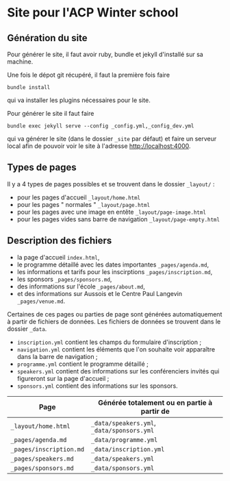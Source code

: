 # Site pour l'ACP Winter school

## Génération du site

Pour générer le site, il faut avoir ruby, bundle et jekyll d'installé sur sa machine.

Une fois le dépot git récupéré, il faut la première fois faire
```
bundle install
```

qui va installer les plugins nécessaires pour le site.

Pour générer le site il faut faire
```
bundle exec jekyll serve --config _config.yml,_config_dev.yml
```

qui va générer le site (dans le dossier `_site` par défaut) et faire un serveur local afin de pouvoir voir le site à l'adresse [http://localhost:4000](http://localhost:4000).

## Types de pages

Il y a 4 types de pages possibles et se trouvent dans le dossier `_layout/` :

- pour les pages d'accueil `_layout/home.html`
- pour les pages " normales " `_layout/page.html`
- pour les pages avec une image en entête `_layout/page-image.html`
- pour les pages vides sans barre de navigation `_layout/page-empty.html`

## Description des fichiers

- la page d'accueil `index.html`,
- le programme détaillé avec les dates importantes `_pages/agenda.md`,
- les informations et tarifs pour les inscirptions `_pages/inscription.md`,
- les sponsors `_pages/sponsors.md`,
- des informations sur l'école `_pages/about.md`,
- et des informations sur Aussois et le Centre Paul Langevin `_pages/venue.md`.

Certaines de ces pages ou parties de page sont générées automatiquement à partir de fichiers de données.
Les fichiers de données se trouvent dans le dossier `_data`.

- `inscription.yml` contient les champs du formulaire d'inscription ;
- `navigation.yml` contient les éléments que l'on souhaite voir apparaître dans la barre de navigation ;
- `programme.yml` contient le programme détaillé ;
- `speakers.yml` contient des informations sur les conférenciers invités qui figureront sur la page d'accueil ;
- `sponsors.yml` contient des informations sur les sponsors.

| Page                    | Générée totalement ou en partie à partir de |
|-------------------------|---------------------------------------------|
| `_layout/home.html`     | `_data/speakers.yml`, `_data/sponsors.yml`  |
| `_pages/agenda.md`      | `_data/programme.yml`                       |
| `_pages/inscription.md` | `_data/inscription.yml`                     |
| `_pages/speakers.md`    | `_data/speakers.yml`                        |
| `_pages/sponsors.md`    | `_data/sponsors.yml`                        |
